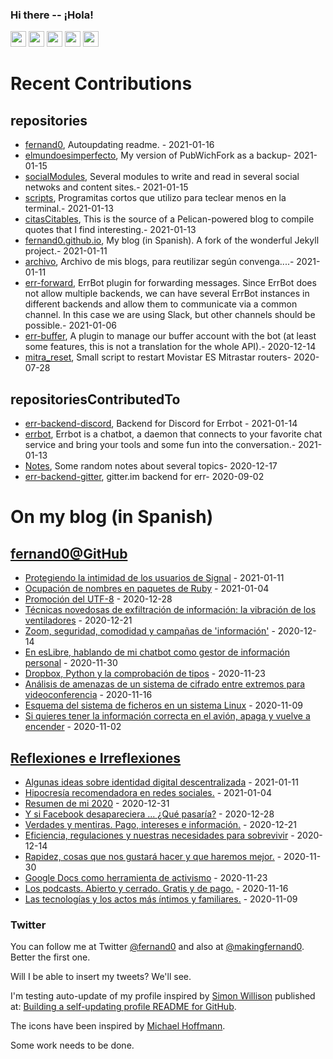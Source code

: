 ### Hi there -- ¡Hola!

<a href="mailto:ftricas@unizar.es" title="e-mail"><i class="svg-icon email"></i></a> 
<a href="https://www.linkedin.com/in/fernand0" title="My LinkedIn//Mi LinkedIn"><img src="https://img.shields.io/badge/linkedin-%230077B5.svg?&style=for-the-badge&logo=linkedin&logoColor=white" height=25></a> 
<a href="https://www.twitter.com/fernand0" title="My Twitter//Mi Twitter"><img src="https://img.shields.io/badge/twitter-%231DA1F2.svg?&style=for-the-badge&logo=twitter&logoColor=white" height=25></i></a> 
<a href="https://mastodon.social/@fernand0" title="My Mastodon//Mi Mastodon"><img src="https://img.shields.io/static/v1?label=Mastodon&message=Social&color=blue" height=25></i></a> 
<a href="https://flickr.com/fernand0"><img src="https://img.shields.io/static/v1?label=Flickr&message=Images&color=blue" height=25></a>
<a href="https://dev.to/fernand0"><img src="https://img.shields.io/badge/DEV.TO-%230A0A0A.svg?&style=for-the-badge&logo=dev-dot-to&logoColor=white" height=25></a>

# Recent Contributions
<!-- recent_releases starts -->


## repositories
* [fernand0](https://github.com/fernand0/fernand0),  Autoupdating readme. - 2021-01-16
* [elmundoesimperfecto](https://github.com/fernand0/elmundoesimperfecto),  My version of PubWichFork as a backup- 2021-01-15
* [socialModules](https://github.com/fernand0/socialModules),  Several modules to write and read in several social netwoks and content sites.- 2021-01-15
* [scripts](https://github.com/fernand0/scripts),  Programitas cortos que utilizo para teclear menos en la terminal.- 2021-01-13
* [citasCitables](https://github.com/fernand0/citasCitables),  This is the source of a Pelican-powered blog to compile quotes that I find interesting.- 2021-01-13
* [fernand0.github.io](https://github.com/fernand0/fernand0.github.io),  My blog (in Spanish). A fork of the wonderful Jekyll project.- 2021-01-11
* [archivo](https://github.com/fernand0/archivo),  Archivo de mis blogs, para reutilizar según convenga....- 2021-01-11
* [err-forward](https://github.com/fernand0/err-forward),  ErrBot plugin for forwarding messages. Since ErrBot does not allow multiple backends, we can have several ErrBot instances in different backends and allow them to communicate via a common channel. In this case we are using Slack, but other channels should be possible.- 2021-01-06
* [err-buffer](https://github.com/fernand0/err-buffer),  A plugin to manage our buffer account with the bot (at least some features, this is not a translation for the whole API).- 2020-12-14
* [mitra_reset](https://github.com/fernand0/mitra_reset),  Small script to restart Movistar ES Mitrastar routers- 2020-07-28

## repositoriesContributedTo
* [err-backend-discord](https://github.com/gbin/err-backend-discord),  Backend for Discord for Errbot - 2021-01-14
* [errbot](https://github.com/errbotio/errbot),  Errbot is a chatbot, a daemon that connects to your favorite chat service and bring your tools and some fun into the conversation.- 2021-01-13
* [Notes](https://github.com/jgbarah/Notes),  Some random notes about several topics- 2020-12-17
* [err-backend-gitter](https://github.com/errbotio/err-backend-gitter),  gitter.im backend for err- 2020-09-02
<!-- recent_releases ends -->

# On my blog (in Spanish)

<!-- blog starts -->


## [fernand0@GitHub](https://fernand0.github.io/)
* [Protegiendo la intimidad de los usuarios de Signal](http://fernand0.github.io/signal-gifs/) - 2021-01-11
* [Ocupación de nombres en paquetes de Ruby](http://fernand0.github.io/ocupacion-nombres-ruby/) - 2021-01-04
* [Promoción del UTF-8](http://fernand0.github.io/utf8/) - 2020-12-28
* [Técnicas novedosas de exfiltración de información: la vibración de los ventiladores](http://fernand0.github.io/robo-informacion-vibraciones/) - 2020-12-21
* [Zoom, seguridad, comodidad y campañas de 'información'](http://fernand0.github.io/odio-a-zoom/) - 2020-12-14
* [En esLibre, hablando de mi chatbot como gestor de información personal](http://fernand0.github.io/en-Eslibre-chatbot/) - 2020-11-30
* [Dropbox, Python y la comprobación de tipos](http://fernand0.github.io/dropbox-python-comprobacion-tipos/) - 2020-11-23
* [Análisis de amenazas de un sistema de cifrado entre extremos para videoconferencia](http://fernand0.github.io/zoom-y-la-seguridad/) - 2020-11-16
* [Esquema del sistema de ficheros en un sistema Linux](http://fernand0.github.io/ficheros-linux/) - 2020-11-09
* [Si quieres tener la información correcta en el avión, apaga y vuelve a encender](http://fernand0.github.io/apagar-y-volver-a-encender/) - 2020-11-02

## [Reflexiones e Irreflexiones](http://fernand0.blogalia.com/)
* [Algunas ideas sobre identidad digital descentralizada](http://fernand0.blogalia.com//historias/78316) - 2021-01-11
* [Hipocres&#237;a recomendadora en redes sociales.](http://fernand0.blogalia.com//historias/78312) - 2021-01-04
* [Resumen de mi 2020](http://fernand0.blogalia.com//historias/78310) - 2020-12-31
* [Y si Facebook desapareciera ... &#191;Qu&#233; pasar&#237;a?](http://fernand0.blogalia.com//historias/78308) - 2020-12-28
* [Verdades y mentiras. Pago, intereses e informaci&#243;n.](http://fernand0.blogalia.com//historias/78307) - 2020-12-21
* [Eficiencia, regulaciones y nuestras necesidades para sobrevivir](http://fernand0.blogalia.com//historias/78302) - 2020-12-14
* [Rapidez, cosas que nos gustar&#225; hacer y que haremos mejor.](http://fernand0.blogalia.com//historias/78300) - 2020-11-30
* [Google Docs como herramienta de activismo](http://fernand0.blogalia.com//historias/78297) - 2020-11-23
* [Los podcasts. Abierto y cerrado. Gratis y de pago.](http://fernand0.blogalia.com//historias/78293) - 2020-11-16
* [Las tecnolog&#237;as y los actos m&#225;s &#237;ntimos y familiares.](http://fernand0.blogalia.com//historias/78290) - 2020-11-09
<!-- blog ends -->

### Twitter 

You can follow me at Twitter [@fernand0](https://twitter.com/fernand0) and also at [@makingfernand0](https://twitter.com/fernand0). Better the first one.

Will I be able to insert my tweets? We'll see.

I'm testing auto-update of my profile inspired by [Simon Willison](https://simonwillison.net/) published at: [Building a self-updating profile README for GitHub](https://simonwillison.net/2020/Jul/10/self-updating-profile-readme/).

The icons have been inspired by [Michael Hoffmann](https://www.mokkapps.de/).

Some work needs to be done.

<!--
**fernand0/fernand0** is a ✨ _special_ ✨ repository because its `README.md` (this file) appears on your GitHub profile.

Here are some ideas to get you started:

- 🔭 I’m currently working on ...
- 🌱 I’m currently learning ...
- 👯 I’m looking to collaborate on ...
- 🤔 I’m looking for help with ...
- 💬 Ask me about ...
- 📫 How to reach me: ...
- 😄 Pronouns: ...
- ⚡ Fun fact: ...
-->
